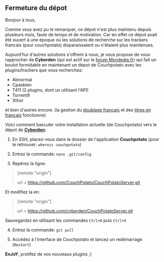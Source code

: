 ## Fermeture du dépot ##


Bonjour à tous,

Comme vous avez pu le remarquer, ce dépot n'est plus maintenu depuis plusieurs mois, faute de temps et de motivation.
Car en effet ce dépot avait été ouvert à une époque où les solutions de recherche sur les trackers francais (pour couchpotato) disparaissaient ou n'étaient plus maintenues.

Aujourd'hui d'autres solutions s'offrent à vous, je vous propose de vous rapprocher de **Cyberden** (qui est actif sur le [forum Mondedie.fr](https://mondedie.fr/d/8960-couchpotato-xthor-t411 "topic MonDedie.fr: CouchPotato - Xthor & T411")) qui fait un boulot formidable en maintenant un dépot de Couchpotato avec les plugins/trackers que vous recherchez:

- Abnormal
- Cpasbien
- T411 (2 plugins, dont un utilisant l'API)
- Torrent9
- Xthor

et bien d'autres encore. (la gestion du [doublage francais](https://github.com/cyberden/CouchPotatoServer/commit/bf15e1aea5838c3ec15239bae0110a5d9b8e0fee "gestion doublage francais") et des [titres en francais](https://github.com/cyberden/CouchPotatoServer/commit/355ca50684398b5d74ab81b5cf284ff403bca331 "gestion titres en francais") fonctionne)

Voici comment basculer votre installation actuelle (de Couchpotato) vers le dépot de **[Cyberden](https://github.com/cyberden/CouchPotatoServer "dépot de Cyberden")**:

1. En SSH, placez-vous dans le dossier de l'application **Couchpotato** (pour le retrouver: `whereis couchpotato`)

2. Entrez la commande: `nano .git/config`

3. Repérez la ligne: 

> [remote "origin"]
>         
>    url = https://github.com/CouchPotato/CouchPotatoServer.git

Et modifiez la en:

> [remote "origin"]
> 
>    url = https://github.com/cyberden/CouchPotatoServer.git

Sauvegardez en utilisant les commandes `Ctrl+O` puis `Ctrl+X`

4. Entrez la commande: `git pull`

5. Accédez à l'interface de Couchpotato et lancez un redémarrage (`Restart`)


**EnJoY**, protifez de vos nouveaux plugins ;)
